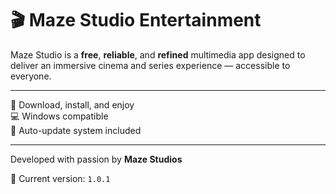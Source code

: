 # 🎬 Maze Studio Entertainment

Maze Studio is a **free**, **reliable**, and **refined** multimedia app designed to deliver an immersive cinema and series experience — accessible to everyone.

---

🎥 Download, install, and enjoy  
💻 Windows compatible  
🔄 Auto-update system included

---

Developed with passion by **Maze Studios**

📅 Current version: `1.0.1`
